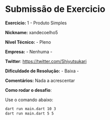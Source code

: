 # Submissão de Exercicio

**Exercicio:** 1 - Produto Simples

**Nickname:** xandecoelho5

**Nível Técnico:** - Pleno

**Empresa:** - Nenhuma -

**Twitter**: https://twitter.com/Shiyutsukari

**Dificuldade de Resolução:** - Baixa -

**Comentários:** Nada a acrescentar

**Como rodar o desafio**: 

Use o comando abaixo: 
```bash
dart run main.dart 10 3
dart run main.dart 5 5
```
